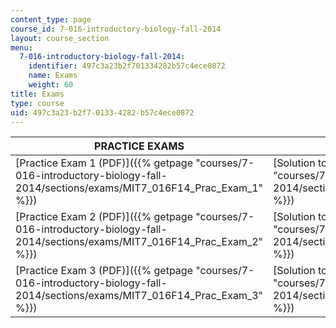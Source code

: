 ```yaml
---
content_type: page
course_id: 7-016-introductory-biology-fall-2014
layout: course_section
menu:
  7-016-introductory-biology-fall-2014:
    identifier: 497c3a23b2f701334282b57c4ece0872
    name: Exams
    weight: 60
title: Exams
type: course
uid: 497c3a23-b2f7-0133-4282-b57c4ece0872
---
```


| PRACTICE EXAMS | SOLUTIONS |
| --- | --- |
| [Practice Exam 1 (PDF)]({{% getpage "courses/7-016-introductory-biology-fall-2014/sections/exams/MIT7_016F14_Prac_Exam_1" %}}) | [Solution to Practice Exam 1 (PDF)]({{% getpage "courses/7-016-introductory-biology-fall-2014/sections/exams/MIT7_016F14_Prac_Exam_1Sol" %}}) |
| [Practice Exam 2 (PDF)]({{% getpage "courses/7-016-introductory-biology-fall-2014/sections/exams/MIT7_016F14_Prac_Exam_2" %}}) | [Solution to Practice Exam 2 (PDF)]({{% getpage "courses/7-016-introductory-biology-fall-2014/sections/exams/MIT7_016F14_Prac_Exam_2Sol" %}}) |
| [Practice Exam 3 (PDF)]({{% getpage "courses/7-016-introductory-biology-fall-2014/sections/exams/MIT7_016F14_Prac_Exam_3" %}}) | [Solution to Practice Exam 3 (PDF)]({{% getpage "courses/7-016-introductory-biology-fall-2014/sections/exams/MIT7_016F14_Prac_Exam_3Sol" %}})